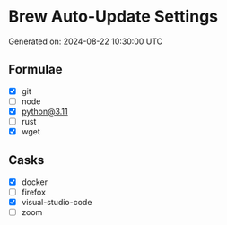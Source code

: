 # Brew Auto-Update Settings

Generated on: 2024-08-22 10:30:00 UTC

## Formulae

- [x] git
- [ ] node
- [x] python@3.11
- [ ] rust
- [x] wget

## Casks

- [x] docker
- [ ] firefox
- [x] visual-studio-code
- [ ] zoom
